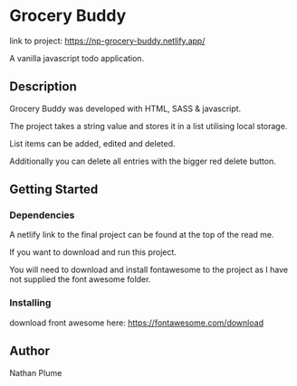 # Grocery Buddy

link to project: https://np-grocery-buddy.netlify.app/

A vanilla javascript todo application.

## Description

Grocery Buddy was developed with HTML, SASS & javascript.

The project takes a string value and stores it in a list utilising local storage.

List items can be added, edited and deleted.

Additionally you can delete all entries with the bigger red delete button.

## Getting Started

### Dependencies

A netlify link to the final project can be found at the top of the read me.

If you want to download and run this project.

You will need to download and install fontawesome to the project as I have not supplied the font awesome folder.

### Installing

download front awesome here: https://fontawesome.com/download

## Author

Nathan Plume
